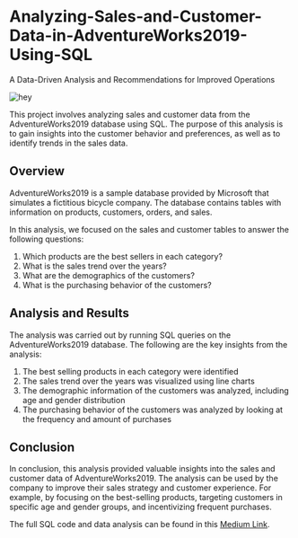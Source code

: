 # Analyzing-Sales-and-Customer-Data-in-AdventureWorks2019-Using-SQL
A Data-Driven Analysis and Recommendations for Improved Operations

![hey](https://miro.medium.com/v2/resize:fit:720/0*hFCGX60u4LKVqmKZ)

This project involves analyzing sales and customer data from the AdventureWorks2019 database using SQL. The purpose of this analysis is to gain insights into the customer behavior and preferences, as well as to identify trends in the sales data.

## Overview
AdventureWorks2019 is a sample database provided by Microsoft that simulates a fictitious bicycle company. The database contains tables with information on products, customers, orders, and sales.

In this analysis, we focused on the sales and customer tables to answer the following questions:

1. Which products are the best sellers in each category?
2. What is the sales trend over the years?
3. What are the demographics of the customers?
4. What is the purchasing behavior of the customers?

## Analysis and Results
The analysis was carried out by running SQL queries on the AdventureWorks2019 database. The following are the key insights from the analysis:

1. The best selling products in each category were identified
2. The sales trend over the years was visualized using line charts
3. The demographic information of the customers was analyzed, including age and gender distribution
4. The purchasing behavior of the customers was analyzed by looking at the frequency and amount of purchases

## Conclusion
In conclusion, this analysis provided valuable insights into the sales and customer data of AdventureWorks2019. The analysis can be used by the company to improve their sales strategy and customer experience. For example, by focusing on the best-selling products, targeting customers in specific age and gender groups, and incentivizing frequent purchases.

The full SQL code and data analysis can be found in this [Medium Link](https://medium.com/@Splendor001/analyzing-sales-and-customer-data-in-adventureworks2019-using-sql-999c47bc8d80).
